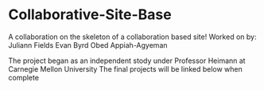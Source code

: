 # Collaborative-Site-Base

A collaboration on the skeleton of a collaboration based site!
Worked on by:
    Juliann Fields
    Evan Byrd
    Obed Appiah-Agyeman

The project began as an independent stody under Professor Heimann at Carnegie Mellon University
The final projects will be linked below when complete
